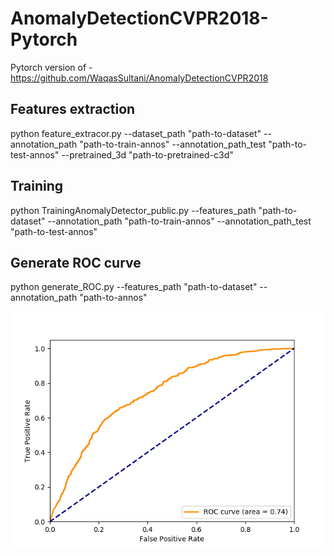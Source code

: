 # AnomalyDetectionCVPR2018-Pytorch
Pytorch version of - https://github.com/WaqasSultani/AnomalyDetectionCVPR2018


## Features extraction
python feature_extracor.py --dataset_path "path-to-dataset" --annotation_path "path-to-train-annos" --annotation_path_test "path-to-test-annos" --pretrained_3d "path-to-pretrained-c3d"

## Training
python TrainingAnomalyDetector_public.py --features_path "path-to-dataset" --annotation_path "path-to-train-annos" --annotation_path_test "path-to-test-annos"

## Generate ROC curve
python generate_ROC.py --features_path "path-to-dataset" --annotation_path "path-to-annos"

![ROC](graphs/roc_auc.png)
